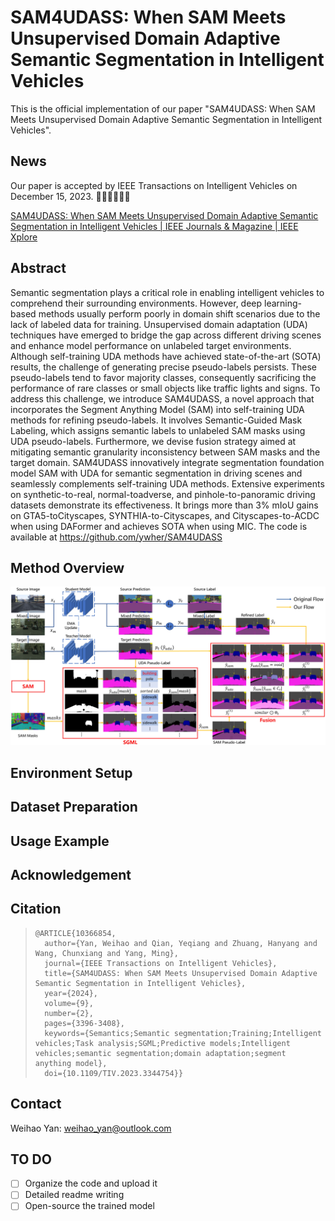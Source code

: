 # SAM4UDASS: When SAM Meets Unsupervised Domain Adaptive Semantic Segmentation in Intelligent Vehicles

This is the official implementation of our paper "SAM4UDASS: When SAM Meets Unsupervised Domain Adaptive Semantic Segmentation in Intelligent Vehicles".

## News

Our paper is accepted by IEEE Transactions on Intelligent Vehicles on December 15, 2023. 🔔🔔🔔🎉🎉🎉

[SAM4UDASS: When SAM Meets Unsupervised Domain Adaptive Semantic Segmentation in Intelligent Vehicles | IEEE Journals &amp; Magazine | IEEE Xplore](https://ieeexplore.ieee.org/document/10366854)

## Abstract

Semantic segmentation plays a critical role in enabling intelligent vehicles to comprehend their surrounding environments. However, deep learning-based methods usually perform poorly in domain shift scenarios due to the lack of labeled data for training. Unsupervised domain adaptation (UDA) techniques have emerged to bridge the gap across different driving scenes and enhance model performance on unlabeled target environments. Although self-training UDA methods have achieved state-of-the-art (SOTA) results, the challenge of generating precise pseudo-labels persists. These pseudo-labels tend to favor majority classes, consequently sacrificing the performance of rare classes or small objects like traffic lights and signs. To address this challenge, we introduce SAM4UDASS, a novel approach that incorporates the Segment Anything Model (SAM) into self-training UDA methods for refining pseudo-labels. It involves Semantic-Guided Mask Labeling, which assigns semantic labels to unlabeled SAM masks using UDA pseudo-labels. Furthermore, we devise fusion strategy aimed at mitigating semantic granularity inconsistency between SAM masks and the target domain. SAM4UDASS innovatively integrate segmentation foundation model SAM with UDA for semantic segmentation in driving scenes and seamlessly complements self-training UDA methods. Extensive experiments on synthetic-to-real, normal-toadverse, and pinhole-to-panoramic driving datasets demonstrate its effectiveness. It brings more than 3% mIoU gains on GTA5-toCityscapes, SYNTHIA-to-Cityscapes, and Cityscapes-to-ACDC when using DAFormer and achieves SOTA when using MIC. The code is available at https://github.com/ywher/SAM4UDASS

## Method Overview

![image](image/README/sam4udass2.jpg)

## Environment Setup


## Dataset Preparation

## Usage Example

## Acknowledgement

## Citation

> ```
> @ARTICLE{10366854,
>   author={Yan, Weihao and Qian, Yeqiang and Zhuang, Hanyang and Wang, Chunxiang and Yang, Ming},
>   journal={IEEE Transactions on Intelligent Vehicles}, 
>   title={SAM4UDASS: When SAM Meets Unsupervised Domain Adaptive Semantic Segmentation in Intelligent Vehicles}, 
>   year={2024},
>   volume={9},
>   number={2},
>   pages={3396-3408},
>   keywords={Semantics;Semantic segmentation;Training;Intelligent vehicles;Task analysis;SGML;Predictive models;Intelligent vehicles;semantic segmentation;domain adaptation;segment anything model},
>   doi={10.1109/TIV.2023.3344754}}
> ```

## Contact

Weihao Yan: weihao_yan@outlook.com

## TO DO

* [ ] Organize the code and upload it
* [ ] Detailed readme writing
* [ ] Open-source the trained model
